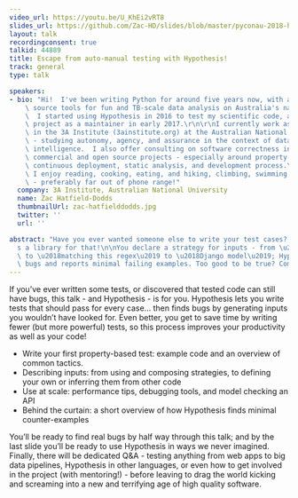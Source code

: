 ```yaml
---
video_url: https://youtu.be/U_KhEi2vRT8
slides_url: https://github.com/Zac-HD/slides/blob/master/pyconau-2018-hypothesis.pdf
layout: talk
recordingconsent: true
talkid: 44889
title: Escape from auto-manual testing with Hypothesis!
track: general
type: talk

speakers:
- bio: "Hi!  I've been writing Python for around five years now, with a focus on open\
    \ source tools for fun and TB-scale data analysis on Australia's national supercomputer.\
    \  I started using Hypothesis in 2016 to test my scientific code, and joined the\
    \ project as a maintainer in early 2017.\r\n\r\nI currently work as a researcher\
    \ in the 3A Institute (3ainstitute.org) at the Australian National University\
    \ - studying autonomy, agency, and assurance in the context of data and artificial\
    \ intelligence.  I also offer consulting on software correctness in Python for\
    \ commercial and open source projects - especially around property-based testing,\
    \ continuous deployment, static analysis, and development process.\r\n\r\nOn weekends,\
    \ I enjoy reading, cooking, eating, and hiking, climbing, swimming, or just sleeping\
    \ - preferably far out of phone range!"
  company: 3A Institute, Australian National University
  name: Zac Hatfield-Dodds
  thumbnailUrl: zac-hatfielddodds.jpg
  twitter: ''
  url: ''

abstract: "Have you ever wanted someone else to write your test cases? There\u2019\
  s a library for that!\n\nYou declare a strategy for inputs - from \u2018an integer\u2019\
  \ to \u2018matching this regex\u2019 to \u2018Django model\u2019; Hypothesis finds\
  \ bugs and reports minimal failing examples. Too good to be true? Come see for yourself!"
---
```

If you’ve ever written some tests, or discovered that tested code can still have bugs, this talk - and Hypothesis - is for you. Hypothesis lets you write tests that should pass for every case… then finds bugs by generating inputs you wouldn’t have looked for. Even better, you get to save time by writing fewer (but more powerful) tests, so this process improves your productivity as well as your code!

* Write your first property-based test: example code and an overview of common tactics.
* Describing inputs: from using and composing strategies, to defining your own or inferring them from other code
* Use at scale: performance tips, debugging tools, and model checking an API
* Behind the curtain: a short overview of how Hypothesis finds minimal counter-examples

You’ll be ready to find real bugs by half way through this talk; and by the last slide you’ll be ready to use Hypothesis in ways we never imagined.  Finally, there will be dedicated Q&A - testing anything from web apps to big data pipelines, Hypothesis in other languages, or even how to get involved in the project (with mentoring!) - before leaving to drag the world kicking and screaming into a new and terrifying age of high quality software.

